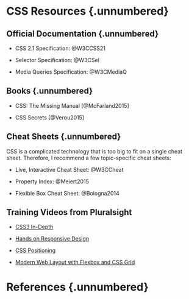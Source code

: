 # CSS Resources {.unnumbered}

## Official Documentation {.unnumbered}

  * CSS 2.1 Specification: @W3CCSS21

  * Selector Specification: @W3CSel

  * Media Queries Specification: @W3CMediaQ

## Books {.unnumbered}

  * CSS: The Missing Manual [@McFarland2015]

  * CSS Secrets [@Verou2015]

## Cheat Sheets {.unnumbered}

CSS is a complicated technology that is too big to fit on a single
cheat sheet.  Therefore, I recommend a few topic-specific cheat
sheets:

  * Live, Interactive Cheat Sheet: @W3CCheat

  * Property Index: @Meiert2015

  * Flexible Box Cheat Sheet: @Bologna2014

## Training Videos from Pluralsight

  * [CSS3 In-Depth](https://app.pluralsight.com/library/courses/css3-in-depth/table-of-contents)

  * [Hands on Responsive Design](https://app.pluralsight.com/library/courses/hands-on-responsive-design-css-preprocessor/table-of-contents)

  * [CSS Positioning](https://app.pluralsight.com/library/courses/css-positioning-1834/table-of-contents)

  * [Modern Web Layout with Flexbox and CSS Grid](https://app.pluralsight.com/library/courses/modern-web-layout-flexbox-css-grid/table-of-contents)

# References {.unnumbered}
